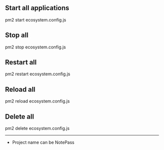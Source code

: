 ## Start all applications

pm2 start ecosystem.config.js

## Stop all

pm2 stop ecosystem.config.js

## Restart all

pm2 restart ecosystem.config.js

## Reload all

pm2 reload ecosystem.config.js

## Delete all

pm2 delete ecosystem.config.js

-----------------------------------------------------------------

- Project name can be NotePass
